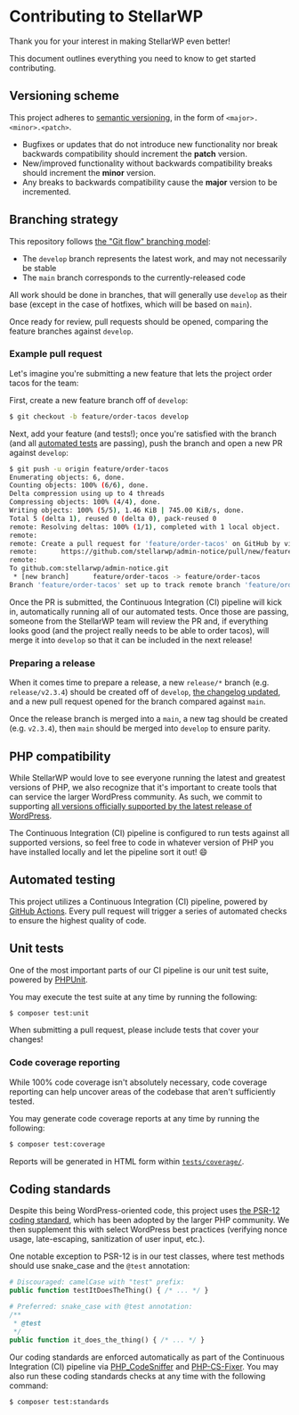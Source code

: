 # Contributing to StellarWP

Thank you for your interest in making StellarWP even better!

This document outlines everything you need to know to get started contributing.

## Versioning scheme

This project adheres to [semantic versioning](https://semver.org/spec/v2.0.0.html), in the form of `<major>.<minor>.<patch>`.

* Bugfixes or updates that do not introduce new functionality nor break backwards compatibility should increment the **patch** version.
* New/improved functionality without backwards compatibility breaks should increment the **minor** version.
* Any breaks to backwards compatibility cause the **major** version to be incremented.

## Branching strategy

This repository follows [the "Git flow" branching model](https://www.atlassian.com/git/tutorials/comparing-workflows/gitflow-workflow):

-   The `develop` branch represents the latest work, and may not necessarily be stable
-   The `main` branch corresponds to the currently-released code

All work should be done in branches, that will generally use `develop` as their base (except in the case of hotfixes, which will be based on `main`).

Once ready for review, pull requests should be opened, comparing the feature branches against `develop`.

### Example pull request

Let's imagine you're submitting a new feature that lets the project order tacos for the team:

First, create a new feature branch off of `develop`:

```sh
$ git checkout -b feature/order-tacos develop
```

Next, add your feature (and tests!); once you're satisfied with the branch (and all [automated tests](#automated-testing) are passing), push the branch and open a new PR against `develop`:

```sh
$ git push -u origin feature/order-tacos
Enumerating objects: 6, done.
Counting objects: 100% (6/6), done.
Delta compression using up to 4 threads
Compressing objects: 100% (4/4), done.
Writing objects: 100% (5/5), 1.46 KiB | 745.00 KiB/s, done.
Total 5 (delta 1), reused 0 (delta 0), pack-reused 0
remote: Resolving deltas: 100% (1/1), completed with 1 local object.
remote:
remote: Create a pull request for 'feature/order-tacos' on GitHub by visiting:
remote:      https://github.com/stellarwp/admin-notice/pull/new/feature/order-tacos
remote:
To github.com:stellarwp/admin-notice.git
 * [new branch]      feature/order-tacos -> feature/order-tacos
Branch 'feature/order-tacos' set up to track remote branch 'feature/order-tacos' from 'origin'.
```

Once the PR is submitted, the Continuous Integration (CI) pipeline will kick in, automatically running all of our automated tests. Once those are passing, someone from the StellarWP team will review the PR and, if everything looks good (and the project really needs to be able to order tacos), will merge it into `develop` so that it can be included in the next release!

### Preparing a release

When it comes time to prepare a release, a new `release/*` branch (e.g. `release/v2.3.4`) should be created off of `develop`, [the changelog updated](../CHANGELOG.md), and a new pull request opened for the branch compared against `main`.

Once the release branch is merged into a `main`, a new tag should be created (e.g. `v2.3.4`), then `main` should be merged into `develop` to ensure parity.

## PHP compatibility

While StellarWP would love to see everyone running the latest and greatest versions of PHP, we also recognize that it's important to create tools that can service the larger WordPress community. As such, we commit to supporting [all versions officially supported by the latest release of WordPress](https://wordpress.org/about/requirements/).

The Continuous Integration (CI) pipeline is configured to run tests against all supported versions, so feel free to code in whatever version of PHP you have installed locally and let the pipeline sort it out! 😄

## Automated testing

This project utilizes a Continuous Integration (CI) pipeline, powered by [GitHub Actions](https://github.com/features/actions). Every pull request will trigger a series of automated checks to ensure the highest quality of code.

## Unit tests

One of the most important parts of our CI pipeline is our unit test suite, powered by [PHPUnit](https://phpunit.de).

You may execute the test suite at any time by running the following:

```sh
$ composer test:unit
```

When submitting a pull request, please include tests that cover your changes!

### Code coverage reporting

While 100% code coverage isn't absolutely necessary, code coverage reporting can help uncover areas of the codebase that aren't sufficiently tested.

You may generate code coverage reports at any time by running the following:

```sh
$ composer test:coverage
```

Reports will be generated in HTML form within [`tests/coverage/`](../tests/coverage).

## Coding standards

Despite this being WordPress-oriented code, this project uses [the PSR-12 coding standard](https://www.php-fig.org/psr/psr-12/), which has been adopted by the larger PHP community. We then supplement this with select WordPress best practices (verifying nonce usage, late-escaping, sanitization of user input, etc.).

One notable exception to PSR-12 is in our test classes, where test methods should use snake_case and the `@test` annotation:

```php
# Discouraged: camelCase with "test" prefix:
public function testItDoesTheThing() { /* ... */ }

# Preferred: snake_case with @test annotation:
/**
 * @test
 */
public function it_does_the_thing() { /* ... */ }
```

Our coding standards are enforced automatically as part of the Continuous Integration (CI) pipeline via [PHP_CodeSniffer](https://github.com/squizlabs/PHP_CodeSniffer) and [PHP-CS-Fixer](https://cs.symfony.com/). You may also run these coding standards checks at any time with the following command:

```sh
$ composer test:standards
```
